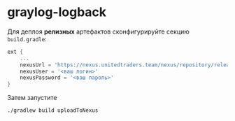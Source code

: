 # graylog-logback

Для деплоя **релизных** артефактов сконфигурируйте секцию `build.gradle`:

```groovy
ext {
    ...
    nexusUrl = 'https://nexus.unitedtraders.team/nexus/repository/releases/'
    nexusUser = '<ваш логин>'
    nexusPassword = '<ваш пароль>'
}
```

Затем запустите

```shell script
./gradlew build uploadToNexus
```